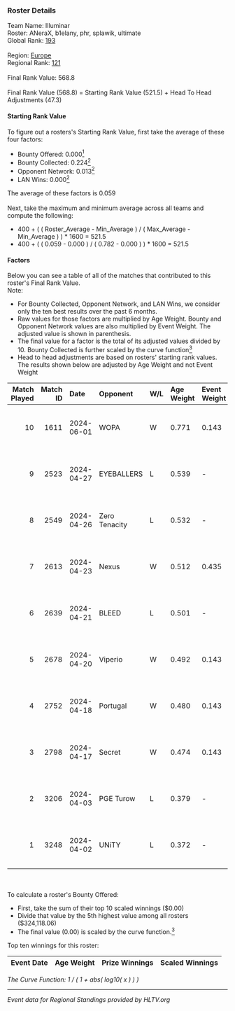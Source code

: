 ### Roster Details<br />
Team Name: Illuminar<br />
Roster: ANeraX, b1elany, phr, splawik, ultimate<br />
Global Rank: [193](../standings_global.md)<br />
<br />
Region: [Europe]( ../standings_europe.md)<br />
Regional Rank: [121]( ../standings_europe.md)<br />
<br />
Final Rank Value:  568.8<br />
<br />
Final Rank Value (568.8) = Starting Rank Value (521.5) + Head To Head Adjustments (47.3)<br />

#### Starting Rank Value<br />
To figure out a rosters's Starting Rank Value, first take the average of these four factors:<br />
- Bounty Offered: 0.000[<sup>1</sup>](#table2)
- Bounty Collected: 0.224[<sup>2</sup>](#table1)
- Opponent Network: 0.013[<sup>2</sup>](#table1)
- LAN Wins: 0.000[<sup>2</sup>](#table1)

The average of these factors is 0.059<br />
<br />
Next, take the maximum and minimum average across all teams and compute the following:<br />
- 400 + ( ( Roster_Average - Min_Average ) / ( Max_Average - Min_Average ) ) * 1600 = 521.5
- 400 + ( ( 0.059 - 0.000 ) / ( 0.782 - 0.000 ) ) * 1600 = 521.5


#### Factors<br />
Below you can see a table of all of the matches that contributed to this roster's Final Rank Value.<br />
Note:<br />

- For Bounty Collected, Opponent Network, and LAN Wins, we consider only the ten best results over the past 6 months.
- Raw values for those factors are multiplied by Age Weight. Bounty and Opponent Network values are also multiplied by Event Weight. The adjusted value is shown in parenthesis.
- The final value for a factor is the total of its adjusted values divided by 10. Bounty Collected is further scaled by the curve function[<sup>3</sup>](#curveFunction)
- Head to head adjustments are based on rosters' starting rank values. The results shown below are adjusted by Age Weight and not Event Weight
<span id="table1"></span><br />


| Match Played | Match ID | Date       | Opponent      | W/L | Age Weight | Event Weight | Bounty Collected | Opponent Network | LAN Wins  | H2H Adj. | Roster                                  |
| -: | -: | :- | :- | :- | :- | :- | :- | :- | :- | -: | :- |
|           10 |     1611 | 2024-06-01 | WOPA          | W   | 0.771      | 0.143        | 0.001 (0.000)    | 0.127 (0.014)    | 0 (0.000) |    13.88 | ANeraX, b1elany, phr, splawik, ultimate |
|            9 |     2523 | 2024-04-27 | EYEBALLERS    | L   | 0.539      | -            | -                | -                | -         |    -2.29 | ANeraX, Furlan, keis, phr, ultimate     |
|            8 |     2549 | 2024-04-26 | Zero Tenacity | L   | 0.532      | -            | -                | -                | -         |    -1.03 | ANeraX, Furlan, keis, phr, ultimate     |
|            7 |     2613 | 2024-04-23 | Nexus         | W   | 0.512      | 0.435        | 0.014 (0.003)    | 0.465 (0.104)    | 0 (0.000) |    13.62 | ANeraX, Furlan, keis, phr, ultimate     |
|            6 |     2639 | 2024-04-21 | BLEED         | L   | 0.501      | -            | -                | -                | -         |    -0.93 | ANeraX, Furlan, keis, phr, ultimate     |
|            5 |     2678 | 2024-04-20 | Viperio       | W   | 0.492      | 0.143        | 0.001 (0.000)    | 0.037 (0.003)    | 0 (0.000) |     9.78 | ANeraX, Furlan, keis, phr, ultimate     |
|            4 |     2752 | 2024-04-18 | Portugal      | W   | 0.480      | 0.143        | 0.003 (0.000)    | 0.120 (0.008)    | 0 (0.000) |    10.86 | ANeraX, Furlan, keis, phr, ultimate     |
|            3 |     2798 | 2024-04-17 | Secret        | W   | 0.474      | 0.143        | 0.000 (0.000)    | 0.058 (0.004)    | 0 (0.000) |     8.10 | ANeraX, Furlan, keis, phr, ultimate     |
|            2 |     3206 | 2024-04-03 | PGE Turow     | L   | 0.379      | -            | -                | -                | -         |    -3.80 | ANeraX, Furlan, keis, phr, ultimate     |
|            1 |     3248 | 2024-04-02 | UNiTY         | L   | 0.372      | -            | -                | -                | -         |    -0.92 | ANeraX, Furlan, keis, phr, ultimate     |

<br />
<span id="table2"></span><br />
To calculate a roster's Bounty Offered:<br />

- First, take the sum of their top 10 scaled winnings ($0.00)
- Divide that value by the 5th highest value among all rosters ($324,118.06)
- The final value (0.00) is scaled by the curve function.[<sup>3</sup>](#curveFunction)

Top ten winnings for this roster:<br />

| Event Date | Age Weight | Prize Winnings | Scaled Winnings |
| :- | -: | :- | :- |


<span id="curveFunction"></span>_The Curve Function: 1 / ( 1 + abs( log10( x ) ) )_<br />

---
_Event data for Regional Standings provided by HLTV.org_<br />
